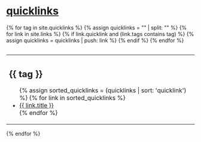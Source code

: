 # [quicklinks](#quicklinks)

{% for tag in site.quicklinks %}
  {% assign quicklinks = "" | split: "" %}
  {% for link in site.links %}
    {% if link.quicklink and (link.tags contains tag) %}
      {% assign quicklinks = quicklinks | push: link %}
    {% endif %}
  {% endfor %}
  <table style="display:block; float:left; border:0;"><tr><td style="border:0;">
  <h2>{{ tag }}</h2>
  <ul>
  {% assign sorted_quicklinks = (quicklinks | sort: 'quicklink') %}
  {% for link in sorted_quicklinks %}
    <li>
      <a href="{{ link.weburl }}">{{ link.title }}</a>
    </li>   
  {% endfor %}
  </ul>
  </td></tr></table>
{% endfor %}

<p style="clear: left;"></p>
